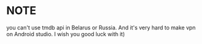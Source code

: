 # NOTE
you can't use tmdb api in Belarus or Russia.
And it's very hard to make vpn on Android studio.
I wish you good luck with it)
